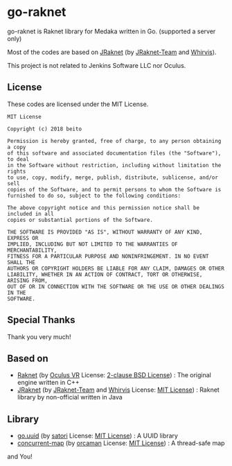 # go-raknet

go-raknet is Raknet library for Medaka written in Go. (supported a server only)

Most of the codes are based on [JRaknet](https://github.com/JRakNet/JRakNet) (by [JRaknet-Team](https://github.com/JRakNet) and [Whirvis](https://github.com/Whirvis)).

This project is not related to Jenkins Software LLC nor Oculus.

## License

These codes are licensed under the MIT License.

    MIT License

    Copyright (c) 2018 beito

    Permission is hereby granted, free of charge, to any person obtaining a copy
    of this software and associated documentation files (the "Software"), to deal
    in the Software without restriction, including without limitation the rights
    to use, copy, modify, merge, publish, distribute, sublicense, and/or sell
    copies of the Software, and to permit persons to whom the Software is
    furnished to do so, subject to the following conditions:

    The above copyright notice and this permission notice shall be included in all
    copies or substantial portions of the Software.

    THE SOFTWARE IS PROVIDED "AS IS", WITHOUT WARRANTY OF ANY KIND, EXPRESS OR
    IMPLIED, INCLUDING BUT NOT LIMITED TO THE WARRANTIES OF MERCHANTABILITY,
    FITNESS FOR A PARTICULAR PURPOSE AND NONINFRINGEMENT. IN NO EVENT SHALL THE
    AUTHORS OR COPYRIGHT HOLDERS BE LIABLE FOR ANY CLAIM, DAMAGES OR OTHER
    LIABILITY, WHETHER IN AN ACTION OF CONTRACT, TORT OR OTHERWISE, ARISING FROM,
    OUT OF OR IN CONNECTION WITH THE SOFTWARE OR THE USE OR OTHER DEALINGS IN THE
    SOFTWARE.

## Special Thanks

Thank you very much!

## Based on

- [Raknet](https://github.com/facebookarchive/RakNet) (by [Oculus VR](https://github.com/OculusVR/) License: [2-clause BSD License](https://opensource.org/licenses/BSD-2-Clause)) : The original engine written in C++
- [JRaknet](https://github.com/JRakNet/JRakNet) (by [JRaknet-Team](https://github.com/JRakNet) and [Whirvis](https://github.com/Whirvis) License: [MIT License](https://opensource.org/licenses/mit-license.php)) : Raknet library by non-official written in Java

## Library

- [go.uuid](https://github.com/satori/go.uuid) (by [satori](https://github.com/satori) License: [MIT License](https://opensource.org/licenses/mit-license.php)) : A UUID library
- [concurrent-map](https://github.com/orcaman/concurrent-map) (by [orcaman](https://github.com/orcaman) License: [MIT License](https://opensource.org/licenses/mit-license.php)) : A thread-safe map

and You!
